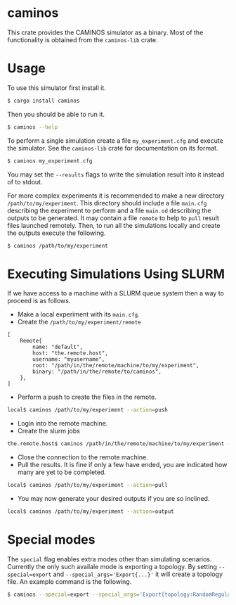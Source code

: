 caminos
=====

This crate provides the CAMINOS simulator as a binary. Most of the functionality is obtained from the `caminos-lib` crate.

# Usage

To use this simulator first install it.

```bash
$ cargo install caminos
```

Then you should  be able to run it.
```bash
$ caminos --help
```

To perform a single simulation create a file `my_experiment.cfg` and execute the simulator. See the `caminos-lib` crate for documentation on its format.
```bash
$ caminos my_experiment.cfg
```
You may set the `--results` flags to write the simulation result into it instead of to stdout.

For more complex experiments it is recommended to make a new directory `/path/to/my/experiment`. This directory should include a file `main.cfg` describing the experiment to perform and a file `main.od` describing the outputs to be generated. It may contain a file `remote` to help to `pull` result files launched remotely. Then, to run all the simulations locally and create the outputs execute the following.
```bash
$ caminos /path/to/my/experiment
```

# Executing Simulations Using SLURM

If we have access to a machine with a SLURM queue system then a way to proceed is as follows.
* Make a local experiment with its `main.cfg`.
* Create the `/path/to/my/experiment/remote`
```
[
	Remote{
		name: "default",
		host: "the.remote.host",
		username: "myusername",
		root: "/path/in/the/remote/machine/to/my/experiment",
		binary: "/path/in/the/remote/to/caminos",
	},
]
```
* Perform a push to create the files in the remote.
```bash
local$ caminos /path/to/my/experiment --action=push
```
* Login into the remote machine.
* Create the slurm jobs
```bash
the.remote.host$ caminos /path/in/the/remote/machine/to/my/experiment --action=slurm
```
* Close the connection to the remote machine.
* Pull the results. It is fine if only a few have ended, you are indicated how many are yet to be completed.
```bash
local$ caminos /path/to/my/experiment --action=pull
```
* You may now generate your desired outputs if you are so inclined.
```bash
local$ caminos /path/to/my/experiment --action=output
```

# Special modes

The `special` flag enables extra modes other than simulating scenarios. Currently the only such availale mode is exporting a topology. By setting `--special=export` and `--special_args='Export{...}'` it will create a topology file. An example command is the following.

```bash
$ caminos --special=export --special_args='Export{topology:RandomRegularGraph{routers:500,degree:20,servers_per_router:1},seed:5,filename:"the_topology_file"}'
```

